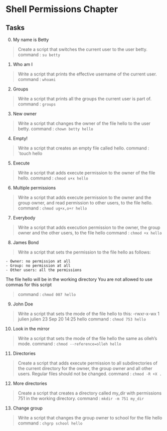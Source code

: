 # Shell Permissions Chapter

## Tasks

0. My name is Betty

> Create a script that switches the current user to the user betty.
> command : `su betty`

1. Who am I

> Write a script that prints the effective username of the current user.
> command : `whoami`

2. Groups

> Write a script that prints all the groups the current user is part of.
> command : `groups`

3. New owner

> Write a script that changes the owner of the file hello to the user betty.
> command : `chown betty hello`

4. Empty!

> Write a script that creates an empty file called hello.
> command : `touch hello

5. Execute

> Write a script that adds execute permission to the owner of the file hello.
> command : `chmod u+x hello`

6. Multiple permissions

> Write a script that adds execute permission to the owner and the group owner, and read permission to other users, to the file hello.
> command : `chmod ug+x,o+r hello`

7. Everybody

> Write a script that adds execution permission to the owner, the group owner and the other users, to the file hello
> command : `chmod +x hello`

8. James Bond

> Write a script that sets the permission to the file hello as follows:

    - Owner: no permission at all
    - Group: no permission at all
    - Other users: all the permissions

The file hello will be in the working directory You are not allowed to use commas for this script
> command : `chmod 007 hello`

9. John Doe

> Write a script that sets the mode of the file hello to this:
> -rwxr-x-wx 1 julien julien 23 Sep 20 14:25 hello
> command : `chmod 753 hello`

10. Look in the mirror

> Write a script that sets the mode of the file hello the same as olleh’s mode.
> command : `chmod --reference=olleh hello`

11. Directories

> Create a script that adds execute permission to all subdirectories of the current directory for the owner, the group owner and all other users. Regular files should not be changed.
> command : `chmod -R +X .`

12. More directories

> Create a script that creates a directory called my_dir with permissions 751 in the working directory.
> command : `mkdir -m 751 my_dir`

13. Change group

> Write a script that changes the group owner to school for the file hello
> command : `chgrp school hello`
